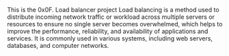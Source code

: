 This is the 0x0F. Load balancer project 
Load balancing is a method used to distribute incoming network traffic or workload across multiple servers or resources to ensure no single server becomes overwhelmed, which helps to improve the performance, reliability, and availability of applications and services.
It is commonly used in various systems, including web servers, databases, and computer networks.
